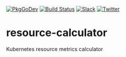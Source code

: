 [![PkgGoDev](https://pkg.go.dev/badge/kmodules.xyz/resource-calculator)](https://pkg.go.dev/kmodules.xyz/resource-calculator)
[![Build Status](https://github.com/kmodules/resource-calculator/workflows/CI/badge.svg)](https://github.com/kmodules/resource-calculator/actions?workflow=CI)
[![Slack](https://shields.io/badge/Join_Slack-salck?color=4A154B&logo=slack)](https://slack.appscode.com)
[![Twitter](https://img.shields.io/twitter/follow/appscodehq.svg?style=social&logo=twitter&label=Follow)](https://twitter.com/intent/follow?screen_name=AppsCodeHQ)

# resource-calculator

Kubernetes resource metrics calculator
